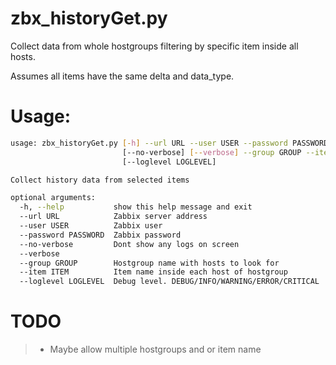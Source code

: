 # zbx_historyGet.py
Collect data from whole hostgroups filtering by specific item inside all hosts.

Assumes all items have the same delta and data_type.

# Usage:
```sh
usage: zbx_historyGet.py [-h] --url URL --user USER --password PASSWORD
                         [--no-verbose] [--verbose] --group GROUP --item ITEM
                         [--loglevel LOGLEVEL]

Collect history data from selected items

optional arguments:
  -h, --help           show this help message and exit
  --url URL            Zabbix server address
  --user USER          Zabbix user
  --password PASSWORD  Zabbix password
  --no-verbose         Dont show any logs on screen
  --verbose
  --group GROUP        Hostgroup name with hosts to look for
  --item ITEM          Item name inside each host of hostgroup
  --loglevel LOGLEVEL  Debug level. DEBUG/INFO/WARNING/ERROR/CRITICAL
```

# TODO
> - Maybe allow multiple hostgroups and or item name
